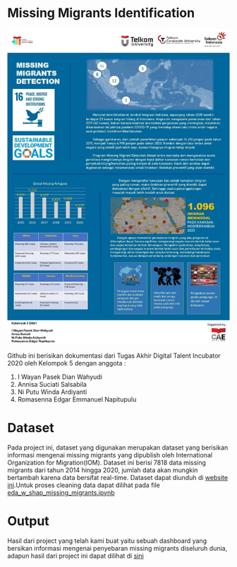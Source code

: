 # Missing Migrants Identification


![alt text][logo]

[logo]: https://github.com/ds-dti/DS01_05_Missing-Migrants-Identification/blob/main/KELOMPOK%205%20-%20POSTER%20FINAL%20PROJECT%20DTI.jpg "Logo Title Text 2"

Github ini berisikan dokumentasi dari Tugas Akhir Digital Talent Incubator 2020 oleh Kelompok 5 dengan anggota :
1.	I Wayan Pasek Dian Wahyudi 
2.	Annisa Suciati Salsabila
3.	Ni Putu Winda Ardiyanti
4.	Romasenna Edgar Emmanuel Napitupulu

# Dataset
Pada project ini, dataset yang digunakan merupakan dataset yang berisikan informasi mengenai missing migrants yang dipublish oleh International Organization for Migration(IOM). Dataset ini berisi 7818 data missing migrants dari tahun 2014 hingga 2020, jumlah data akan mungkin bertambah karena data bersifat real-time. Dataset dapat diunduh di [website ini](missingmigrants.iom.int ).Untuk proses cleaning data dapat dilihat pada file [eda_w_shap_missing_migrants.ipynb](https://github.com/ds-dti/DS01_05_Missing-Migrants-Identification/blob/main/eda_w_shap_missing_migrants.ipynb)

# Output
Hasil dari project yang telah kami buat yaitu sebuah dashboard yang bersikan informasi mengenai penyebaran missing migrants diseluruh dunia, adapun hasil dari project ini dapat dilihat di [sini](https://justedgar.shinyapps.io/CapstoneDV/)
